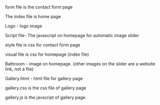 form file is the contact form page

The index file is home page

Logo - logo image

Script file- The javascript on homepage for automatic image slider

style file is css for contact form page

visual file is css for homepage (index file)

Bathroom - image on homepage. (other images on the slider are a website link, not a file) 

Gallery.html - html file for gallery page

gallery.css is the css file of gallery page

gallery.js is the javscript of gallery page
